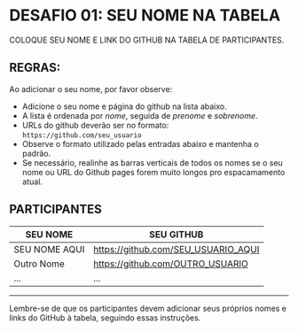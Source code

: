# DESAFIO 01: SEU NOME NA TABELA
COLOQUE SEU NOME E LINK DO GITHUB NA TABELA DE PARTICIPANTES.

## REGRAS:
Ao adicionar o seu nome, por favor observe:
* Adicione o seu nome e página do github na lista abaixo.
* A lista é ordenada por *nome*, seguida de *prenome* e *sobrenome*.
* URLs do github deverão ser no formato: `https://github.com/seu_usuario`
* Observe o formato utilizado pelas entradas abaixo e mantenha o padrão.
* Se necessário, realinhe as barras verticais de todos os nomes se o seu nome ou URL do Github pages forem muito longos pro espacamamento atual.

## PARTICIPANTES

| SEU NOME                       | SEU GITHUB                               |
| ------------------------------ | --------------------------------------- |
| SEU NOME AQUI                  | https://github.com/SEU_USUARIO_AQUI      |
| Outro Nome                     | https://github.com/OUTRO_USUARIO        |
| ...                            | ...                                     |

---
Lembre-se de que os participantes devem adicionar seus próprios nomes e links do GitHub à tabela, seguindo essas instruções.